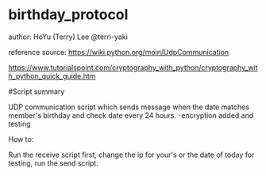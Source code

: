 # birthday_protocol
 author: HoYu (Terry) Lee @terri-yaki

reference source: https://wiki.python.org/moin/UdpCommunication

https://www.tutorialspoint.com/cryptography_with_python/cryptography_with_python_quick_guide.htm

#Script summary

UDP communication script which sends message when the date matches member's birthday and check date every 24 hours.
-encryption added and testing

How to:

Run the receive script first,
change the ip for your's or the date of today for testing,
run the send script.
